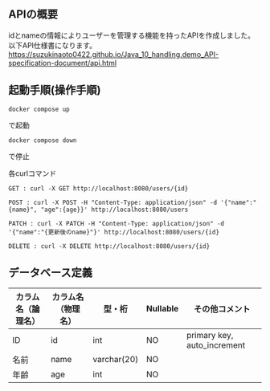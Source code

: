 ## APIの概要  

idとnameの情報によりユーザーを管理する機能を持ったAPIを作成しました。  
以下API仕様書になります。  
https://suzukinaoto0422.github.io/Java_10_handling.demo_API-specification-document/api.html  

## 起動手順(操作手順)  
```  
docker compose up  
```  
で起動  
```  
docker compose down  
``` 
で停止  

各curlコマンド
```  
GET : curl -X GET http://localhost:8080/users/{id}  

POST : curl -X POST -H "Content-Type: application/json" -d '{"name":"{name}", "age":{age}}' http://localhost:8080/users  

PATCH : curl -X PATCH -H "Content-Type: application/json" -d '{"name":"{更新後のname}"}' http://localhost:8080/users/{id}  

DELETE : curl -X DELETE http://localhost:8080/users/{id}  
```  

## データベース定義

|カラム名（論理名）|カラム名（物理名）|型・桁|Nullable|その他コメント|
|---|---|---|---|---|
|ID|id|int|NO|primary key, auto_increment|
|名前|name|varchar(20)|NO|  
|年齢|age|int|NO|
